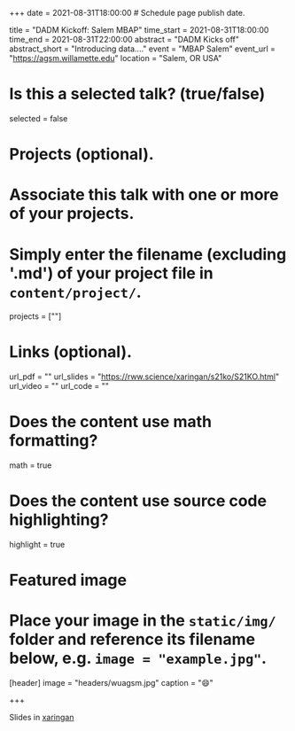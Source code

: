 +++
date = 2021-08-31T18:00:00  # Schedule page publish date.

title = "DADM Kickoff: Salem MBAP"
time_start = 2021-08-31T18:00:00
time_end = 2021-08-31T22:00:00
abstract = "DADM Kicks off"
abstract_short = "Introducing data...."
event = "MBAP Salem"
event_url = "https://agsm.willamette.edu"
location = "Salem, OR USA"

# Is this a selected talk? (true/false)
selected = false

# Projects (optional).
#   Associate this talk with one or more of your projects.
#   Simply enter the filename (excluding '.md') of your project file in `content/project/`.
projects = [""]

# Links (optional).
url_pdf = ""
url_slides = "https://rww.science/xaringan/s21ko/S21KO.html"
url_video = ""
url_code = ""

# Does the content use math formatting?
math = true

# Does the content use source code highlighting?
highlight = true

# Featured image
# Place your image in the `static/img/` folder and reference its filename below, e.g. `image = "example.jpg"`.
[header]
image = "headers/wuagsm.jpg"
caption = ":smile:"

+++

Slides in [xaringan](https://rww.science/xaringan/s21ko/S21KO.html)
